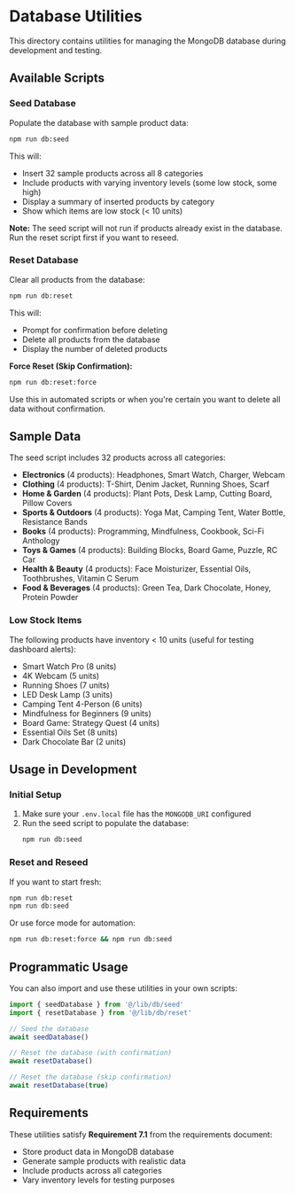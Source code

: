 # Database Utilities

This directory contains utilities for managing the MongoDB database during development and testing.

## Available Scripts

### Seed Database

Populate the database with sample product data:

```bash
npm run db:seed
```

This will:
- Insert 32 sample products across all 8 categories
- Include products with varying inventory levels (some low stock, some high)
- Display a summary of inserted products by category
- Show which items are low stock (< 10 units)

**Note:** The seed script will not run if products already exist in the database. Run the reset script first if you want to reseed.

### Reset Database

Clear all products from the database:

```bash
npm run db:reset
```

This will:
- Prompt for confirmation before deleting
- Delete all products from the database
- Display the number of deleted products

**Force Reset (Skip Confirmation):**

```bash
npm run db:reset:force
```

Use this in automated scripts or when you're certain you want to delete all data without confirmation.

## Sample Data

The seed script includes 32 products across all categories:

- **Electronics** (4 products): Headphones, Smart Watch, Charger, Webcam
- **Clothing** (4 products): T-Shirt, Denim Jacket, Running Shoes, Scarf
- **Home & Garden** (4 products): Plant Pots, Desk Lamp, Cutting Board, Pillow Covers
- **Sports & Outdoors** (4 products): Yoga Mat, Camping Tent, Water Bottle, Resistance Bands
- **Books** (4 products): Programming, Mindfulness, Cookbook, Sci-Fi Anthology
- **Toys & Games** (4 products): Building Blocks, Board Game, Puzzle, RC Car
- **Health & Beauty** (4 products): Face Moisturizer, Essential Oils, Toothbrushes, Vitamin C Serum
- **Food & Beverages** (4 products): Green Tea, Dark Chocolate, Honey, Protein Powder

### Low Stock Items

The following products have inventory < 10 units (useful for testing dashboard alerts):
- Smart Watch Pro (8 units)
- 4K Webcam (5 units)
- Running Shoes (7 units)
- LED Desk Lamp (3 units)
- Camping Tent 4-Person (6 units)
- Mindfulness for Beginners (9 units)
- Board Game: Strategy Quest (4 units)
- Essential Oils Set (8 units)
- Dark Chocolate Bar (2 units)

## Usage in Development

### Initial Setup

1. Make sure your `.env.local` file has the `MONGODB_URI` configured
2. Run the seed script to populate the database:
   ```bash
   npm run db:seed
   ```

### Reset and Reseed

If you want to start fresh:

```bash
npm run db:reset
npm run db:seed
```

Or use force mode for automation:

```bash
npm run db:reset:force && npm run db:seed
```

## Programmatic Usage

You can also import and use these utilities in your own scripts:

```typescript
import { seedDatabase } from '@/lib/db/seed'
import { resetDatabase } from '@/lib/db/reset'

// Seed the database
await seedDatabase()

// Reset the database (with confirmation)
await resetDatabase()

// Reset the database (skip confirmation)
await resetDatabase(true)
```

## Requirements

These utilities satisfy **Requirement 7.1** from the requirements document:
- Store product data in MongoDB database
- Generate sample products with realistic data
- Include products across all categories
- Vary inventory levels for testing purposes

